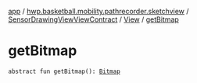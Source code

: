 [app](../../../index.md) / [hwp.basketball.mobility.pathrecorder.sketchview](../../index.md) / [SensorDrawingViewViewContract](../index.md) / [View](index.md) / [getBitmap](.)

# getBitmap

`abstract fun getBitmap(): `[`Bitmap`](https://developer.android.com/reference/android/graphics/Bitmap.html)